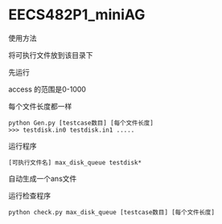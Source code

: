 # EECS482P1_miniAG

使用方法

将可执行文件放到该目录下

先运行

access 的范围是0-1000

每个文件长度都一样

```shell
python Gen.py [testcase数目] [每个文件长度]
>>> testdisk.in0 testdisk.in1 .....
```

运行程序

```shell
[可执行文件名] max_disk_queue testdisk*
```

自动生成一个ans文件

运行检查程序

```shell
python check.py max_disk_queue [testcase数目] [每个文件长度]
```

